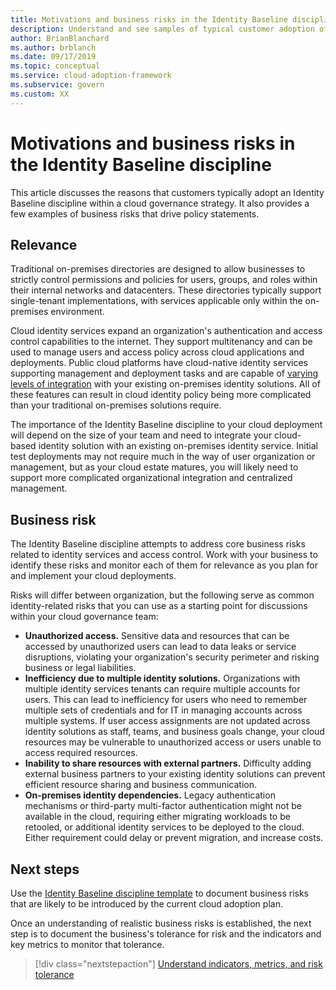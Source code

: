 ```yaml
---
title: Motivations and business risks in the Identity Baseline discipline
description: Understand and see samples of typical customer adoption of an Identity Baseline discipline within a cloud governance strategy.
author: BrianBlanchard
ms.author: brblanch
ms.date: 09/17/2019
ms.topic: conceptual
ms.service: cloud-adoption-framework
ms.subservice: govern
ms.custom: XX
---
```


# Motivations and business risks in the Identity Baseline discipline

This article discusses the reasons that customers typically adopt an Identity Baseline discipline within a cloud governance strategy. It also provides a few examples of business risks that drive policy statements.

## Relevance

Traditional on-premises directories are designed to allow businesses to strictly control permissions and policies for users, groups, and roles within their internal networks and datacenters. These directories typically support single-tenant implementations, with services applicable only within the on-premises environment.

Cloud identity services expand an organization's authentication and access control capabilities to the internet. They support multitenancy and can be used to manage users and access policy across cloud applications and deployments. Public cloud platforms have cloud-native identity services supporting management and deployment tasks and are capable of [varying levels of integration](../../decision-guides/identity/index.md) with your existing on-premises identity solutions. All of these features can result in cloud identity policy being more complicated than your traditional on-premises solutions require.

The importance of the Identity Baseline discipline to your cloud deployment will depend on the size of your team and need to integrate your cloud-based identity solution with an existing on-premises identity service. Initial test deployments may not require much in the way of user organization or management, but as your cloud estate matures, you will likely need to support more complicated organizational integration and centralized management.

## Business risk

The Identity Baseline discipline attempts to address core business risks related to identity services and access control. Work with your business to identify these risks and monitor each of them for relevance as you plan for and implement your cloud deployments.

Risks will differ between organization, but the following serve as common identity-related risks that you can use as a starting point for discussions within your cloud governance team:

- **Unauthorized access.** Sensitive data and resources that can be accessed by unauthorized users can lead to data leaks or service disruptions, violating your organization's security perimeter and risking business or legal liabilities.
- **Inefficiency due to multiple identity solutions.** Organizations with multiple identity services tenants can require multiple accounts for users. This can lead to inefficiency for users who need to remember multiple sets of credentials and for IT in managing accounts across multiple systems. If user access assignments are not updated across identity solutions as staff, teams, and business goals change, your cloud resources may be vulnerable to unauthorized access or users unable to access required resources.
- **Inability to share resources with external partners.** Difficulty adding external business partners to your existing identity solutions can prevent efficient resource sharing and business communication.
- **On-premises identity dependencies.** Legacy authentication mechanisms or third-party multi-factor authentication might not be available in the cloud, requiring either migrating workloads to be retooled, or additional identity services to be deployed to the cloud. Either requirement could delay or prevent migration, and increase costs.

## Next steps

Use the [Identity Baseline discipline template](./template.md) to document business risks that are likely to be introduced by the current cloud adoption plan.

Once an understanding of realistic business risks is established, the next step is to document the business's tolerance for risk and the indicators and key metrics to monitor that tolerance.

> [!div class="nextstepaction"]
> [Understand indicators, metrics, and risk tolerance](./metrics-tolerance.md)

